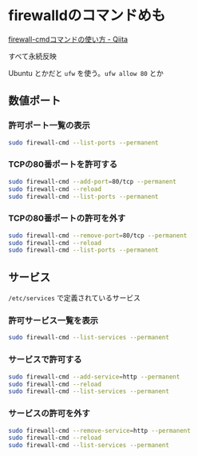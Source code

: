 # firewalldのコマンドめも

[firewall-cmdコマンドの使い方 - Qiita](https://qiita.com/hana_shin/items/bd9ba363ba06882e1fab)

すべて永続反映

Ubuntu とかだと `ufw` を使う。`ufw allow 80` とか

## 数値ポート

### 許可ポート一覧の表示

```bash
sudo firewall-cmd --list-ports --permanent
```

### TCPの80番ポートを許可する

```bash
sudo firewall-cmd --add-port=80/tcp --permanent
sudo firewall-cmd --reload
sudo firewall-cmd --list-ports --permanent
```

### TCPの80番ポートの許可を外す

```bash
sudo firewall-cmd --remove-port=80/tcp --permanent
sudo firewall-cmd --reload
sudo firewall-cmd --list-ports --permanent
```

## サービス

`/etc/services` で定義されているサービス

### 許可サービス一覧を表示

```bash
sudo firewall-cmd --list-services --permanent
```

### サービスで許可する

```bash
sudo firewall-cmd --add-service=http --permanent
sudo firewall-cmd --reload
sudo firewall-cmd --list-services --permanent
```

### サービスの許可を外す

```bash
sudo firewall-cmd --remove-service=http --permanent
sudo firewall-cmd --reload
sudo firewall-cmd --list-services --permanent
```
